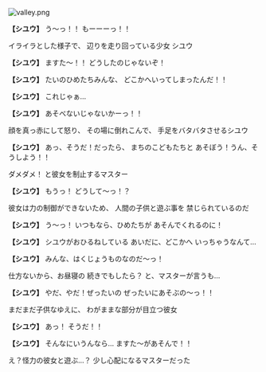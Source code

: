 
![valley.png](../images/backgrounds/valley.png)

**【シユウ】**
う～っ！！
もーーーっ！！

イライラとした様子で、
辺りを走り回っている少女
シユウ

**【シユウ】**
ますた～！！
どうしたのじゃないぞ！

**【シユウ】**
たいのひめたちみんな、
どこかへいってしまったんだ！！

**【シユウ】**
これじゃぁ…

**【シユウ】**
あそべないじゃないかーっ！！

顔を真っ赤にして怒り、
その場に倒れこんで、
手足をバタバタさせるシユウ

**【シユウ】**
あっ、そうだ！だったら、
まちのこどもたちと
あそぼう！うん、そうしよう！！

ダメダメ！
と彼女を制止するマスター

**【シユウ】**
もうっ！
どうして～っ！？

彼女は力の制御ができないため、
人間の子供と遊ぶ事を
禁じられているのだ

**【シユウ】**
う～っ！
いつもなら、ひめたちが
あそんでくれるのに！

**【シユウ】**
シユウがおひるねしている
あいだに、どこかへ
いっちゃうなんて…

**【シユウ】**
みんな、はくじょうものなのだ～っ！

仕方ないから、お昼寝の
続きでもしたら？
と、マスターが言うも…

**【シユウ】**
やだ、やだ！ぜったいの
ぜったいにあそぶの～っ！！

まだまだ子供なゆえに、
わがままな部分が目立つ彼女

**【シユウ】**
あっ！
そうだ！！

**【シユウ】**
そんなにいうんなら…
ますた～があそんで！！

え？怪力の彼女と遊ぶ…？
少し心配になるマスターだった